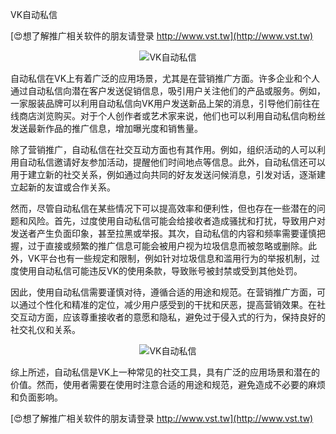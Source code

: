 VK自动私信

[😍想了解推广相关软件的朋友请登录 http://www.vst.tw](http://www.vst.tw)

 <center><img src="https://vst.tw/MP4/tuiguang/png/8.png" alt="VK自动私信"></center>

自动私信在VK上有着广泛的应用场景，尤其是在营销推广方面。许多企业和个人通过自动私信向潜在客户发送促销信息，吸引用户关注他们的产品或服务。例如，一家服装品牌可以利用自动私信向VK用户发送新品上架的消息，引导他们前往在线商店浏览购买。对于个人创作者或艺术家来说，他们也可以利用自动私信向粉丝发送最新作品的推广信息，增加曝光度和销售量。

除了营销推广，自动私信在社交互动方面也有其作用。例如，组织活动的人可以利用自动私信邀请好友参加活动，提醒他们时间地点等信息。此外，自动私信还可以用于建立新的社交关系，例如通过向共同的好友发送问候消息，引发对话，逐渐建立起新的友谊或合作关系。

然而，尽管自动私信在某些情况下可以提高效率和便利性，但也存在一些潜在的问题和风险。首先，过度使用自动私信可能会给接收者造成骚扰和打扰，导致用户对发送者产生负面印象，甚至拉黑或举报。其次，自动私信的内容和频率需要谨慎把握，过于直接或频繁的推广信息可能会被用户视为垃圾信息而被忽略或删除。此外，VK平台也有一些规定和限制，例如针对垃圾信息和滥用行为的举报机制，过度使用自动私信可能违反VK的使用条款，导致账号被封禁或受到其他处罚。

因此，使用自动私信需要谨慎对待，遵循合适的用途和规范。在营销推广方面，可以通过个性化和精准的定位，减少用户感受到的干扰和厌恶，提高营销效果。在社交互动方面，应该尊重接收者的意愿和隐私，避免过于侵入式的行为，保持良好的社交礼仪和关系。

 <center><img src="https://vst.tw/MP4/tuiguang/png/0.png" alt="VK自动私信"></center>

综上所述，自动私信是VK上一种常见的社交工具，具有广泛的应用场景和潜在的价值。然而，使用者需要在使用时注意合适的用途和规范，避免造成不必要的麻烦和负面影响。

[😍想了解推广相关软件的朋友请登录 http://www.vst.tw](http://www.vst.tw)



